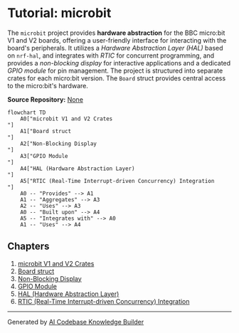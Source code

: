 # Tutorial: microbit

The `microbit` project provides **hardware abstraction** for the BBC micro:bit V1 and V2 boards, offering a user-friendly interface for interacting with the board's peripherals. It utilizes a *Hardware Abstraction Layer (HAL)* based on `nrf-hal`, and integrates with *RTIC* for concurrent programming, and provides a *non-blocking display* for interactive applications and a dedicated *GPIO module* for pin management. The project is structured into separate crates for each micro:bit version. The `Board` struct provides central access to the micro:bit's hardware.


**Source Repository:** [None](None)

```mermaid
flowchart TD
    A0["microbit V1 and V2 Crates
"]
    A1["Board struct
"]
    A2["Non-Blocking Display
"]
    A3["GPIO Module
"]
    A4["HAL (Hardware Abstraction Layer)
"]
    A5["RTIC (Real-Time Interrupt-driven Concurrency) Integration
"]
    A0 -- "Provides" --> A1
    A1 -- "Aggregates" --> A3
    A2 -- "Uses" --> A3
    A0 -- "Built upon" --> A4
    A5 -- "Integrates with" --> A0
    A1 -- "Uses" --> A4
```

## Chapters

1. [microbit V1 and V2 Crates
](1.md)
2. [Board struct
](2.md)
3. [Non-Blocking Display
](3.md)
4. [GPIO Module
](4.md)
5. [HAL (Hardware Abstraction Layer)
](5.md)
6. [RTIC (Real-Time Interrupt-driven Concurrency) Integration
](6.md)


---

Generated by [AI Codebase Knowledge Builder](https://github.com/The-Pocket/Tutorial-Codebase-Knowledge)